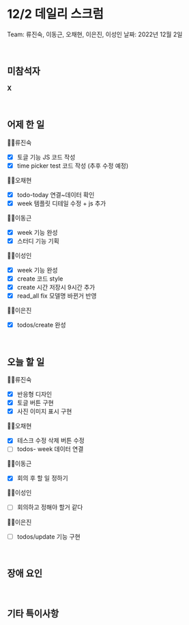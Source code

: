 # 12/2 데일리 스크럼

Team: 류진숙, 이동근, 오채현, 이은진, 이성인
날짜: 2022년 12월 2일

<br>

## 미참석자

**X**

<br>

## 어제 한 일

👨‍💻류진숙

- [x]  토글 기능 JS 코드 작성
- [x]  time picker test 코드 작성 (추후 수정 예정)

👨‍💻오채현

- [x]  todo-today 연결~데이터 확인
- [x]  week 템플릿 디테일 수정 + js 추가

👨‍💻이동근

- [x]  week 기능 완성
- [x]  스터디 기능 기획

👨‍💻이성인

- [x]  week 기능 완성
- [x]  create 코드 style
- [x]  create 시간 저장시 9시간 추가
- [x]  read_all fix 모델명 바뀐거 반영

👨‍💻이은진

- [x]  todos/create 완성

<br>

## 오늘 할 일

👨‍💻류진숙

- [x]  반응형 디자인
- [x]  토글 버튼 구현
- [x]  사진 이미지 표시 구현

👨‍💻오채현

- [x]  테스크 수정 삭제 버튼 수정
- [ ]  todos- week 데이터 연결

👨‍💻이동근

- [x]  회의 후 할 일 정하기

👨‍💻이성인

- [ ]  회의하고 정해야 할거 같다

👨‍💻이은진

- [ ]  todos/update 기능 구현

<br>

## 장애 요인

<br>

## 기타 특이사항